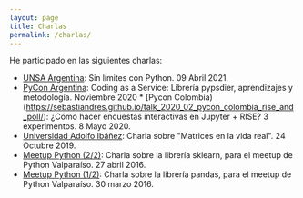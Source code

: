 ```yaml
---
layout: page
title: Charlas
permalink: /charlas/
---
```


He participado en las siguientes charlas:

* [UNSA Argentina](https://sebastiandres.github.io/talk_2021_04_UNSA_Argentina/): Sin límites con Python. 09 Abril 2021.
* [PyCon Argentina](https://sebastiandres.github.io/talk_2020_11_pycon_argentina/): Coding as a Service: Librería pypsdier, aprendizajes y metodología. Noviembre 2020
* [Pycon Colombia)(https://sebastiandres.github.io/talk_2020_02_pycon_colombia_rise_and_poll/): ¿Cómo hacer encuestas interactivas en Jupyter + RISE? 3 experimentos. 8 Mayo 2020.
* [Universidad Adolfo Ibáñez](https://sebastiandres.github.io/talk_2019_10_UAI/): Charla sobre "Matrices en la vida real". 24 Octubre 2019.
* [Meetup Python (2/2)](https://sebastiandres.github.io/talk_2016_04_python_meetup_sklearn/): Charla sobre la librería sklearn, para el meetup de Python Valparaíso. 27 abril 2016.
* [Meetup Python (1/2)](https://sebastiandres.github.io/talk_2016_03_python_meetup_pandas/): Charla sobre la librería pandas, para el meetup de Python Valparaíso. 30 marzo 2016.